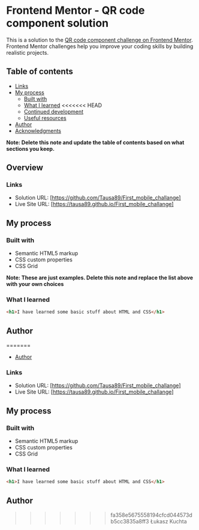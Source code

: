 # Frontend Mentor - QR code component solution

This is a solution to the [QR code component challenge on Frontend Mentor](https://www.frontendmentor.io/challenges/qr-code-component-iux_sIO_H). Frontend Mentor challenges help you improve your coding skills by building realistic projects.

## Table of contents

 - [Links](#links)
- [My process](#my-process)
  - [Built with](#built-with)
  - [What I learned](#what-i-learned)
<<<<<<< HEAD
  - [Continued development](#continued-development)
  - [Useful resources](#useful-resources)
- [Author](#author)
- [Acknowledgments](#acknowledgments)

**Note: Delete this note and update the table of contents based on what sections you keep.**

## Overview

### Links

- Solution URL: [https://github.com/Tausa89/First_mobile_challange]
- Live Site URL: [https://tausa89.github.io/First_mobile_challange]

## My process

### Built with

- Semantic HTML5 markup
- CSS custom properties
- CSS Grid

**Note: These are just examples. Delete this note and replace the list above with your own choices**

### What I learned

```html
<h1>I have learned some basic stuff about HTML and CSS</h1>
```

## Author

=======
- [Author](#author)

### Links

- Solution URL: [https://github.com/Tausa89/First_mobile_challange]
- Live Site URL: [https://tausa89.github.io/First_mobile_challange]

## My process

### Built with

- Semantic HTML5 markup
- CSS custom properties
- CSS Grid


### What I learned

```html
<h1>I have learned some basic stuff about HTML and CSS</h1>
```

## Author

>>>>>>> fa358e5675558194cfcd044573db5cc3835a8ff3
Łukasz Kuchta
